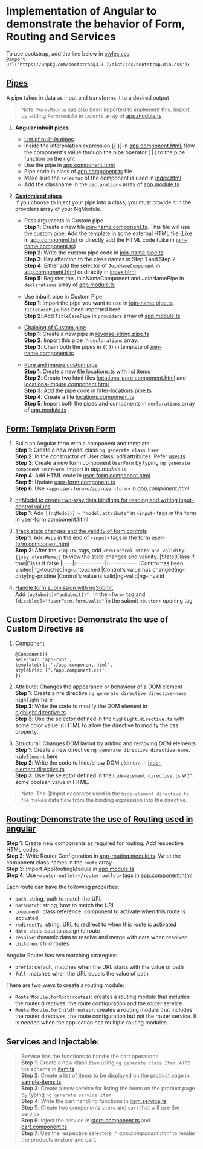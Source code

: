# Implementation of Angular to demonstrate the behavior of Form, Routing and Services
To use bootstrap, add the line below in [styles.css](src/styles.css)<br>
`
@import url('https://unpkg.com/bootstrap@3.3.7/dist/css/bootstrap.min.css');
`
## [Pipes](https://angular.io/guide/pipes#pipes)<br>
A pipe takes in data as input and transforms it to a desired output<br>
>Note: `FormsModule` has also been imported to implement this. Import by adding `FormsModule` in `imports` array of [app.module.ts](src/app/app.module.ts)
      <br>
   1. **Angular inbuilt pipes**
      - [List of built-in pipes](https://angular.io/api?type=pipe)
      - Inside the interpolation expression {{ }} in [app.component.html](src/app/app.component.html), flow the component's value through the pipe operator ( | ) to the pipe function on the right
      - Use the pipe in [app.component.html](src/app/app.component.html)
      - Pipe code in class of [app.component.ts](src/app/app.component.ts) file
      - Make sure the `selector` of the component is used in [index.html](src/index.html)
      - Add the classname in the `declarations` array of [app.module.ts](src/app/app.module.ts)
      
   2. **[Customized pipes](https://angular.io/guide/pipes#custom-pipes)**<br>
   If you choose to inject your pipe into a class, you must provide it in the providers array of your NgModule.<br>
      - Pass arguments in Custom pipe<br>
      **Step 1**: Create a new file [join-name.component.ts](src/app/join-name.component.ts). This file will use the custom pipe. Add the template in some external HTML file (Like in [app.component.ts](src/app/app.component.ts)) or directly add the HTML code (Like in [join-name.component.ts](src/app/join-name.component.ts))  <br>
      **Step 2**: Write the custom pipe code in [join-name.pipe.ts](src/app/join-name.pipe.ts)<br>
      **Step 3**: Pay attention to the class names in Step 1 and Step 2<br>
      **Step 4**: Either add the selector of `JoinNameComponent` in [app.component.html](src/app/app.component.html) or directly in [index.html](src/index.html)<br>
      **Step 5**: Register the JoinNameComponent and JoinNamePipe in `declarations` array of [app.module.ts](src/app/app.module.ts)<br>
      
      - Use inbuilt pipe in Custom Pipe<br>
      **Step 1**: Import the pipe you want to use in [join-name.pipe.ts](src/app/join-name.pipe.ts). `TitleCasePipe` has been imported here. <br>
      **Step 2**: Add `TitleCasePipe` in `providers` array of [app.module.ts](src/app/app.module.ts)<br>

      - [Chaining of Custom pipe](https://angular.io/guide/pipes#chaining-pipes)<br>
      **Step 1**: Create a new pipe in [reverse-string.pipe.ts](src/app/reverse-string.pipe.ts)<br>
      **Step 2**: Import this pipe in `declarations` array.<br>
      **Step 3**: Chain both the pipes in {{ }} in template of [join-name.component.ts](src/app/join-name.component.ts)<br>

      - [Pure and impure custom pipe](https://angular.io/guide/pipes#pure-and-impure-pipes)<br>
      **Step 1**: Create a new file [locations.ts](src/app/locations.ts) with list items<br>
      **Step 2**: Create two html files [locations-pure.component.html](src/app/locations-pure.component.html) and [locations-impure.component.html](src/app/locations-impure.component.html)<br>
      **Step 3**: Add the pipe code in [filter-locations.pipe.ts](filter-locations.pipe.ts)<br>
      **Step 4**: Create a file [locations.component.ts](src/app/locations.component.ts)<br>
      **Step 5**: Import both the pipes and components in `declarations` array of [app.module.ts](src/app/app.module.ts)<br>

## [Form: Template Driven Form](https://angular.io/guide/forms)<br>
   1.  Build an Angular form with a component and template<br>
       **Step 1**: Create a new model class `ng generate class User`<br>
       **Step 2**: In the constructor of User class, add attributes. Refer [user.ts](src/app/user.ts) <br>
       **Step 3**: Create a new form component `UserForm` by typing `ng generate component UserForm`. Import in _app.module.ts_<br>
       **Step 4**: Add HTML code in [user-form.component.html](src/app/user-form/user-form.component.html)<br>
       **Step 5**: Update [user-form.component.ts](src/app/user-form/user-form.component.ts)<br>
       **Step 6**: Use `<app-user-form></app-user-form>` in _app.component.html_<br>
   2.  [ngModel to create two-way data bindings for reading and writing input-control values](https://angular.io/guide/forms#two-way-data-binding-with-ngmodel)<br>
       **Step 1**: Add `[(ngModel)] = "model.attribute"` in `<input>` tags in the form in [user-form.component.html](src/app/user-form/user-form.component.html)<br>

   3.  [Track state changes and the validity of form controls](https://angular.io/guide/forms#track-control-state-and-validity-with-ngmodel)<br>
       **Step 1**: Add `#spy` in the end of `<input>` tags in the form [user-form.component.html](src/app/user-form/user-form.component.html)<br>
       **Step 2**: After the `<input>` tags, add `<br>Control state and validity: {{spy.className}}` to view the state changes and validity.
       |State|Class if true|Class if false
       |:--- |:------------|:------------
       |Control has been visited|ng-touched|ng-untouched
       |Control's value has changed|ng-dirty|ng-pristine
       |Control's value is valid|ng-valid|ng-invalid

   4.  [Handle form submission with ngSubmit](https://angular.io/guide/forms#submit-the-form-with-ngsubmit)<br>
       Add `(ngSubmit)="onSubmit()" ` in the `<form>` tag and `[disabled]="!userForm.form.valid"` in the submit `<button>` opening tag<br>
## Custom Directive: Demonstrate the use of Custom Directive as
   1. Component
      ```
      @Component({
      selector: 'app-root',
      templateUrl: './app.component.html',
      styleUrls: ['./app.component.css']
      })
      ```
   2.  Attribute: Changes the appearance or behaviour of a DOM element<br>
   **Step 1**: Create a nre directive `ng generate directive directive-name`. `highlight` here<br>
   **Step 2**: Write the code to modify the DOM element in [highlight.directive.ts](src/app/highlight.directive.ts)<br>
   **Step 3**: Use the selector defined in the `highlight.directive.ts` with some color value in HTML to allow the directive to modify the css property.<br>
  
   3.  Structural: Changes DOM layout by adding and removing DOM elements<br>
   **Step 1**: Create a new directive `ng generate directive directive-name`. `hideElement` here<br>
   **Step 2**: Write the code to hide/show DOM element in [hide-element.directive.ts](src/app/hide-element.directive.ts)<br>
   **Step 3**: Use the selector defined in the `hide-element.directive.ts` with some boolean value in HTML.<br>
   > Note: The @Input decorator used in the `hide-element.directive.ts` file makes data flow from the binding expression into the directive.<br>


## [Routing: Demonstrate the use of Routing used in angular](https://angular.io/guide/router)<br>
**Step 1**: Create new components as required for routing. Add respective HTML codes.<br>
**Step 2**: Write Router Configuration in [app-routing.module.ts](src/app/app-routing.module.ts). Write the component class names in the `route` array<br>
**Step 3**: Import AppRoutingModule in [app.module.ts](src/app/app.module.ts)<br>
**Step 4**: Use `<router-outlet></router-outlet>` tags in [app.component.html](src/app/app.component.html)<br>

Each route can have the following properties:
- `path`: string, path to match the URL
- `pathMatch`: string, how to match the URL
- `component`: class reference, component to activate when this route is activated
- `redirectTo`: string, URL to redirect to when this route is activated
- `data`: static data to assign to route
- `resolve`: dynamic data to resolve and merge with data when resolved
- `children`: child routes

Angular Router has two matching strategies:
- `prefix`: default, matches when the URL starts with the value of path
- `full`: matches when the URL equals the value of path

There are two ways to create a routing module:
- `RouterModule.forRoot(routes)`: creates a routing module that includes the router directives, the route configuration and the router service
- `RouterModule.forChild(routes)`: creates a routing module that includes the router directives, the route configuration but not the router service. It is needed when the application has multiple routing modules.


## Services and Injectable:
> Service has the functions to handle the cart operations<br>
**Step 1**: Create a new class `Item` using `ng generate class Item`, write the schema in [item.ts](src/app/item.ts)<br>
**Step 2**: Create a list of items to be displayed on the product page in [sample-items.ts](src/app/sample-items.ts)<br>
**Step 3**: Create a new service for listing the items on the product page by typing `ng generate service item`<br>
**Step 4**: Write the cart handling functions in [item.service.ts](src/app/item.service.ts)<br>
**Step 5**: Create two components `store` and `cart` that will use the service<br>
**Step 6**: Inject the service in [store.component.ts](src/app/store/store.component.ts) and [cart.component.ts](src/app/cart/cart.component.ts)<br>
**Step 7**: Use the respective selectors in _app.component.html_ to render the products in store and cart.<br>

 
